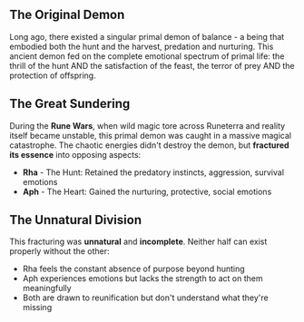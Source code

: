 ## The Original Demon

Long ago, there existed a singular primal demon of balance - a being that embodied both the hunt and the harvest, predation and nurturing. This ancient demon fed on the complete emotional spectrum of primal life: the thrill of the hunt AND the satisfaction of the feast, the terror of prey AND the protection of offspring.

## The Great Sundering

During the **Rune Wars**, when wild magic tore across Runeterra and reality itself became unstable, this primal demon was caught in a massive magical catastrophe. The chaotic energies didn't destroy the demon, but **fractured its essence** into opposing aspects:

- **Rha** - The Hunt: Retained the predatory instincts, aggression, survival emotions
- **Aph** - The Heart: Gained the nurturing, protective, social emotions

## The Unnatural Division

This fracturing was **unnatural** and **incomplete**. Neither half can exist properly without the other:

- Rha feels the constant absence of purpose beyond hunting
- Aph experiences emotions but lacks the strength to act on them meaningfully
- Both are drawn to reunification but don't understand what they're missing